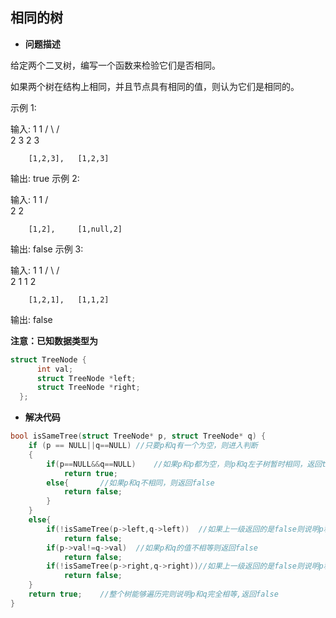 ## 相同的树

- **问题描述**

给定两个二叉树，编写一个函数来检验它们是否相同。

如果两个树在结构上相同，并且节点具有相同的值，则认为它们是相同的。

示例 1:

输入:       1         1
          / \       / \
         2   3     2   3

        [1,2,3],   [1,2,3]

输出: true
示例 2:

输入:      1          1
          /           \
         2             2

        [1,2],     [1,null,2]

输出: false
示例 3:

输入:       1         1
          / \       / \
         2   1     1   2

        [1,2,1],   [1,1,2]

输出: false

**注意：已知数据类型为**

```c
struct TreeNode {
      int val;
      struct TreeNode *left;
      struct TreeNode *right;
  };
```

- **解决代码**

```c
bool isSameTree(struct TreeNode* p, struct TreeNode* q) {
    if (p == NULL||q==NULL)	//只要p和q有一个为空，则进入判断
	{
        if(p==NULL&&q==NULL)	//如果p和p都为空，则p和q左子树暂时相同，返回true
            return true;
		else{		//如果p和q不相同，则返回false
            return false;
        }
	}
    else{
        if(!isSameTree(p->left,q->left))  //如果上一级返回的是false则说明p和q不同,直接返回false
            return false;
        if(p->val!=q->val)	//如果p和q的值不相等则返回false
            return false;
        if(!isSameTree(p->right,q->right))//如果上一级返回的是false则说明p和q不同,直接返回false
            return false;
    }
    return true;	//整个树能够遍历完则说明p和q完全相等,返回false
}
```

